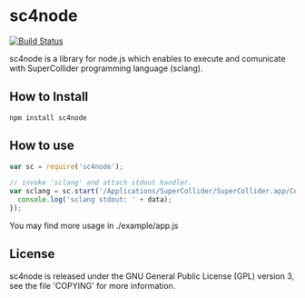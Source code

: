 # sc4node
[![Build Status](https://travis-ci.org/kn1kn1/sc4node.png?branch=master)](https://travis-ci.org/kn1kn1/sc4node)

sc4node is a library for node.js which enables to execute and comunicate with 
SuperCollider programming language (sclang).

## How to Install

    npm install sc4node

## How to use
```js
var sc = require('sc4node');

// invoke 'sclang' and attach stdout handler. 
var sclang = sc.start('/Applications/SuperCollider/SuperCollider.app/Contents/Resources/', function (data) {
  console.log('sclang stdout: ' + data);
});
```
You may find more usage in ./example/app.js

## License 
sc4node is released under the GNU General Public License (GPL) version 3, 
see the file 'COPYING' for more information.

